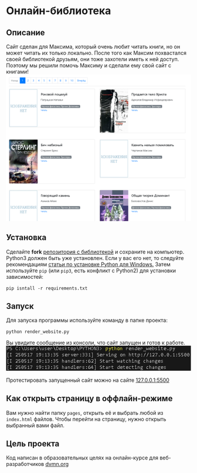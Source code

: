 # Онлайн-библиотека

## Описание
Сайт сделан для Максима, который очень любит читать книги, но он может читать их только локально. После того как Максим похвастался своей библиотекой друзьям, они тоже захотели иметь к ней доступ. Поэтому мы решили помочь Максиму и сделали ему свой сайт с книгами!
![website](media/image_2025-06-21_18-42-28.png)
## Установка
Сделайте **fork** [репозитория с библиотекой](https://github.com/REFIORE/PYTHON3) и сохраните на компьютер. Python3 должен быть уже установлен. Если у вас его нет, то следуйте рекомендациям [статьи по установке Python для Windows.](https://docs.python.org/3/using/windows.html) Затем используйте ```pip``` (или ```pip3```, есть конфликт с Python2) для установки зависимостей:
```
pip isntall -r requirements.txt
```
## Запуск
Для запуска программы используйте команду в папке проекта:
```
python render_website.py
```
Вы увидите сообщение из консоли, что сайт запущен и готов к работе.
![screenshot](media/image_2025-05-17_19-52-45.png)

Протестировать запущенный сайт можно на сайте [127.0.0.1:5500](http://127.0.0.1:5500/)

## Как открыть страницу в оффлайн-режиме
Вам нужно найти папку ```pages```, открыть её и выбрать любой из ```index.html``` файлов. Чтобы перейти на страницу, нужно открыть выбранный вами файл.
## Цель проекта
Код написан в образовательных целях на онлайн-курсе для веб-разработчиков [dvmn.org](https://dvmn.org/)